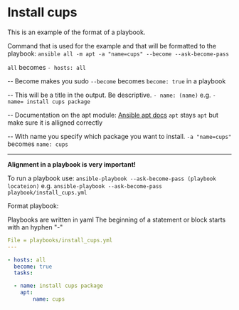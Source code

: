 # Install cups
This is an example of the format of a playbook.

Command that is used for the example and that will be formatted to the playbook: `ansible all -m apt -a "name=cups" --become --ask-become-pass`

`all` becomes `- hosts: all`

-- Become makes you sudo
`--become` becomes `become: true` in a playbook

-- This will be a title in the output. Be descriptive.
`- name: (name)` e.g. `- name= install cups package`

-- Documentation on the apt module: [Ansible apt docs](https://docs.ansible.com/ansible/latest/collections/ansible/builtin/apt_module.html)
`apt` stays `apt` but make sure it is alligned correctly

-- With name you specify which package you want to install. 
`-a "name=cups"` becomes `name: cups`

---
**Alignment in a playbook is very important!** 

To run a playbook use: 
`ansible-playbook --ask-become-pass (playbook locateion)`
e.g. `ansible-playbook --ask-become-pass playbook/install_cups.yml`

Format playbook:

Playbooks are written in yaml
The beginning of a statement or block starts with an hyphen "-"

```yaml
File = playbooks/install_cups.yml
---

- hosts: all
  become: true
  tasks:

  - name: install cups package
    apt:
        name: cups
    
```

